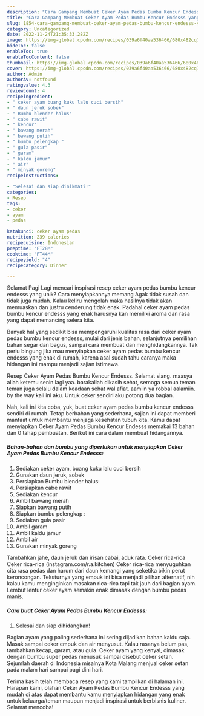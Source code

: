 ```yaml
---
description: "Cara Gampang Membuat Ceker Ayam Pedas Bumbu Kencur Endesss yang Enak, Mantap"
title: "Cara Gampang Membuat Ceker Ayam Pedas Bumbu Kencur Endesss yang Enak, Mantap"
slug: 1854-cara-gampang-membuat-ceker-ayam-pedas-bumbu-kencur-endesss-yang-enak-mantap
category: Uncategorized
date: 2022-11-24T21:35:33.282Z
image: https://img-global.cpcdn.com/recipes/039a6f40aa536466/680x482cq70/ceker-ayam-pedas-bumbu-kencur-endesss-foto-resep-utama.jpg
hideToc: false
enableToc: true
enableTocContent: false
thumbnail: https://img-global.cpcdn.com/recipes/039a6f40aa536466/680x482cq70/ceker-ayam-pedas-bumbu-kencur-endesss-foto-resep-utama.jpg
cover: https://img-global.cpcdn.com/recipes/039a6f40aa536466/680x482cq70/ceker-ayam-pedas-bumbu-kencur-endesss-foto-resep-utama.jpg
author: Admin
authorAv: notfound
ratingvalue: 4.3
reviewcount: 4
recipeingredient:
- " ceker ayam buang kuku lalu cuci bersih"
- " daun jeruk sobek"
- " Bumbu blender halus"
- " cabe rawit"
- " kencur"
- " bawang merah"
- " bawang putih"
- " bumbu pelengkap "
- " gula pasir"
- " garam"
- " kaldu jamur"
- " air"
- " minyak goreng"
recipeinstructions:

- "Selesai dan siap dinikmati!"
categories:
- Resep
tags:
- ceker
- ayam
- pedas

katakunci: ceker ayam pedas 
nutrition: 239 calories
recipecuisine: Indonesian
preptime: "PT28M"
cooktime: "PT44M"
recipeyield: "4"
recipecategory: Dinner

---
```



Selamat Pagi Lagi mencari inspirasi resep ceker ayam pedas bumbu kencur endesss yang unik? Cara menyiapkannya memang Agak tidak susah dan tidak juga mudah. Kalau keliru mengolah maka hasilnya tidak akan memuaskan dan justru cenderung tidak enak. Padahal ceker ayam pedas bumbu kencur endesss yang enak harusnya kan memiliki aroma dan rasa yang dapat memancing selera kita.


Banyak hal yang sedikit bisa mempengaruhi kualitas rasa dari ceker ayam pedas bumbu kencur endesss, mulai dari jenis bahan, selanjutnya pemilihan bahan segar dan bagus, sampai cara membuat dan menghidangkannya. Tak perlu bingung jika mau menyiapkan ceker ayam pedas bumbu kencur endesss yang enak di rumah, karena asal sudah tahu caranya maka hidangan ini mampu menjadi sajian istimewa.

Resep Ceker Ayam Pedas Bumbu Kencur Endesss. Selamat siang. maasya allah ketemu senin lagi yaa. barakallah dikasih sehat, semoga semua teman teman juga selalu dalam keadaan sehat wal afiat. aamiin ya robbal aalamiin. by the way kali ini aku. Untuk ceker sendiri aku potong dua bagian.


Nah, kali ini kita coba, yuk, buat ceker ayam pedas bumbu kencur endesss sendiri di rumah. Tetap berbahan yang sederhana, sajian ini dapat memberi manfaat untuk membantu menjaga kesehatan tubuh kita. Kamu dapat menyiapkan Ceker Ayam Pedas Bumbu Kencur Endesss memakai 13 bahan dan 0 tahap pembuatan. Berikut ini cara dalam membuat hidangannya.

<!--inarticleads1-->

##### Bahan-bahan dan bumbu yang diperlukan untuk menyiapkan Ceker Ayam Pedas Bumbu Kencur Endesss:

1. Sediakan  ceker ayam, buang kuku lalu cuci bersih
1. Gunakan  daun jeruk, sobek
1. Persiapkan  Bumbu blender halus:
1. Persiapkan  cabe rawit
1. Sediakan  kencur
1. Ambil  bawang merah
1. Siapkan  bawang putih
1. Siapkan  bumbu pelengkap :
1. Sediakan  gula pasir
1. Ambil  garam
1. Ambil  kaldu jamur
1. Ambil  air
1. Gunakan  minyak goreng


Tambahkan jahe, daun jeruk dan irisan cabai, aduk rata. Ceker rica-rica Ceker rica-rica (instagram.com/r.a.kitchen) Ceker rica-rica menyuguhkan cita rasa pedas dan harum dari daun kemangi yang seketika bikin perut keroncongan. Teksturnya yang empuk ini bisa menjadi pilihan alternatif, nih kalau kamu menginginkan masakan rica-rica tapi tak jauh dari bagian ayam. Lembut lentur ceker ayam semakin enak dimasak dengan bumbu pedas manis. 

<!--inarticleads2-->

##### Cara buat Ceker Ayam Pedas Bumbu Kencur Endesss:


1. Selesai dan siap dihidangkan!

Bagian ayam yang paling sederhana ini sering dijadikan bahan kaldu saja. Masak sampai ceker empuk dan air menyusut. Kalau rasanya belum pas, tambahkan kecap, garam, atau gula. Ceker ayam yang kenyal, dimasak dengan bumbu super pedas menusuk sampai disebut ceker setan. Sejumlah daerah di Indonesia misalnya Kota Malang menjual ceker setan pada malam hari sampai pagi dini hari. 

Terima kasih telah membaca resep yang kami tampilkan di halaman ini. Harapan kami, olahan Ceker Ayam Pedas Bumbu Kencur Endesss yang mudah di atas dapat membantu kamu menyiapkan hidangan yang enak untuk keluarga/teman maupun menjadi inspirasi untuk berbisnis kuliner. Selamat mencoba!
